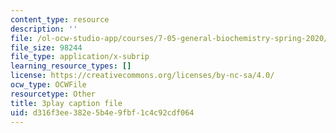 ```yaml
---
content_type: resource
description: ''
file: /ol-ocw-studio-app/courses/7-05-general-biochemistry-spring-2020/d316f3ee382e5b4e9fbf1c4c92cdf064_i6GlN02PDr8.srt
file_size: 98244
file_type: application/x-subrip
learning_resource_types: []
license: https://creativecommons.org/licenses/by-nc-sa/4.0/
ocw_type: OCWFile
resourcetype: Other
title: 3play caption file
uid: d316f3ee-382e-5b4e-9fbf-1c4c92cdf064
---
```

